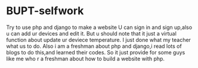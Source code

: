 # BUPT-selfwork
Try to use php and django to make a website
U can sign in and sign up,also u can add ur devices and edit it.
But u should note that it just a virtual function about update ur deviece temperature.
I just done what my teacher what us to do.
Also i am a freshman about php and django,i read lots of blogs to do this,and learned their codes.
So it just provide for some guys like me who r a freshman about how to build a website with php.
